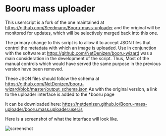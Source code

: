 # Booru mass uploader

This userscript is a fork of the one maintained at https://github.com/Seedmanc/Booru-mass-uploader and the original will be monitored for updates, which will be selectively merged back into this one.

The primary change to this script is to allow it to accept JSON files that control the metadata with which an image is uploaded. Use in conjunction with the software at https://github.com/NetDenizen/booru-wizard was a main consideration in the development of the script. Thus, Most of the manual controls which would have served the same purpose in the previous version have been removed.

These JSON files should follow the schema at https://github.com/NetDenizen/booru-wizard/blob/master/output_schema.json As with the original version, a link to the uploader interface is added to the \*booru page

It can be downloaded here: https://netdenizen.github.io/Booru-mass-uploader/booru.mass.uploader.user.js

Here is a screenshot of what the interface will look like.

![screenshot](https://i.imgur.com/3GWOPJK.png)
